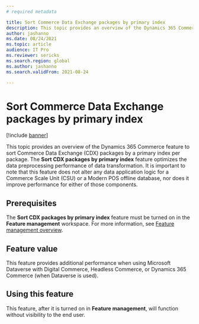 ```yaml
---
# required metadata

title: Sort Commerce Data Exchange packages by primary index
description: This topic provides an overview of the Dynamics 365 Commerce feature to sort Commerce Data Exchange (CDX) packages by a primary index per package.
author: jashanno
ms.date: 08/24/2021
ms.topic: article
audience: IT Pro
ms.reviewer: sericks
ms.search.region: global
ms.author: jashanno
ms.search.validFrom: 2021-08-24

---
```


# Sort Commerce Data Exchange packages by primary index

[!include [banner](../includes/banner.md)]

This topic provides an overview of the Dynamics 365 Commerce feature to sort Commerce Data Exchange (CDX) packages by a primary index per package. The **Sort CDX packages by primary index** feature optimizes the data preprocessing performance of data transformation. It is important to note that this feature does not alter any data application logic for a Commerce Scale Unit (CSU) or a Modern POS offline database, nor does it improve performance for either of those components.

## Prerequisites

The **Sort CDX packages by primary index** feature must be turned on in the **Feature management** workspace. For more information, see [Feature management overview](../fin-ops-core/fin-ops/get-started/feature-management/feature-management-overview.md).

## Feature value

This feature provides additional performance when using Microsoft Dataverse with Digital Commerce, Headless Commerce, or Dynamics 365 Commerce (when Dataverse is used).

## Using this feature

This feature, after it is turned on in **Feature management**, will function without visibility to the end user.
